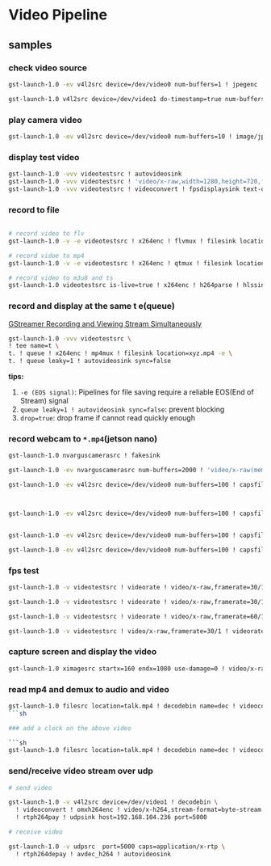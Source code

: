 # Video Pipeline

## samples
### check video source

```sh
gst-launch-1.0 -ev v4l2src device=/dev/video0 num-buffers=1 ! jpegenc ! filesink location=videotest.jpg

gst-launch-1.0 v4l2src device=/dev/video1 do-timestamp=true num-buffers=10 ! image/jpeg,width=1920,height=1080,framerate=20/1 ! jpegparse ! multifilesink location=videotest_%03d.jpeg

```


### play camera video

```sh
gst-launch-1.0 -ev v4l2src device=/dev/video0 num-buffers=10 ! image/jpeg,width=1920,height=1080,framerate=20/1 ! xvimagesink

```


### display test video

```sh
gst-launch-1.0 -vvv videotestsrc ! autovideosink
gst-launch-1.0 -vvv videotestsrc ! 'video/x-raw,width=1280,height=720,format=RGB,framerate=60/1' ! fpsdisplaysink
gst-launch-1.0 -vvv videotestsrc ! videoconvert ! fpsdisplaysink text-overlay=false
```

### record to file
```sh

# record video to flv
gst-launch-1.0 -v -e videotestsrc ! x264enc ! flvmux ! filesink location=xyz.flv

# record vidoe to mp4
gst-launch-1.0 -v -e videotestsrc ! x264enc ! qtmux ! filesink location=xyz.mp4

# record video to m3u8 and ts
gst-launch-1.0 videotestsrc is-live=true ! x264enc ! h264parse ! hlssink2 max-files=5
```

### record and display at the same t e(queue)

[GStreamer Recording and Viewing Stream Simultaneously](https://stackoverflow.com/questions/37444615/gstreamer-recording-and-viewing-stream-simultaneously)

```sh
gst-launch-1.0 -vvv videotestsrc \
! tee name=t \
t. ! queue ! x264enc ! mp4mux ! filesink location=xyz.mp4 -e \
t. ! queue leaky=1 ! autovideosink sync=false
```

**tips:**

1. `-e (EOS signal)`: Pipelines for file saving require a reliable EOS(End of Stream) signal
2. `queue leaky=1 ! autovideosink sync=false`: prevent blocking 
3. `drop=true`: drop frame if cannot read quickly enough


### record webcam to `*.mp4`(jetson nano)

```sh
gst-launch-1.0 nvarguscamerasrc ! fakesink

gst-launch-1.0 -ev nvarguscamerasrc num-buffers=2000 ! 'video/x-raw(memory:NVMM),width=1920, height=1080, framerate=30/1, format=NV12' ! omxh264enc ! qtmux ! filesink location=test.mp4

gst-launch-1.0 -ev v4l2src device=/dev/video0 num-buffers=100 ! capsfilter caps='video/x-raw,width=1920, height=1080, framerate=60/1' ! nvvideoconvert ! videorate ! capsfilter caps='video/x-raw,width=1920, height=1080, framerate=20/1' ! nvv4l2h264enc ! h264parse ! mp4mux ! filesink location=test.mp4                  



gst-launch-1.0 -ev v4l2src device=/dev/video0 num-buffers=100 ! capsfilter caps='video/x-raw,width=1920, height=1080, framerate=60/1' ! nvvideoconvert ! videorate max-rate=30 drop-only=1 ! nvv4l2h264enc ! h264parse ! mp4mux ! filesink location=test.mp4 


gst-launch-1.0 -ev v4l2src device=/dev/video0 num-buffers=100 ! capsfilter caps='video/x-raw,width=1920, height=1080, framerate=60/1' ! nvvideoconvert ! videorate max-rate=30 ! capsfilter caps='video/x-raw,framerate=30/1' ! nvv4l2h264enc ! h264parse ! mp4mux ! filesink location=test.mp4 

gst-launch-1.0 -ev v4l2src device=/dev/video0 num-buffers=100 ! capsfilter caps='video/x-raw,width=1920, height=1080, framerate=60/1' ! nvvideoconvert ! videorate max-rate=30 ! nvv4l2h264enc ! h264parse ! mp4mux ! filesink location=test.mp4 
```

### fps test
```sh
gst-launch-1.0 -v videotestsrc ! videorate ! video/x-raw,framerate=30/1 ! videoconvert ! autovideosink

gst-launch-1.0 -v videotestsrc ! videorate ! video/x-raw,framerate=30/1 ! x264enc tune=zerolatency bitrate=16000000 speed-preset=superfast ! rtph264pay ! udpsink port=5000 host=$HOST

gst-launch-1.0 -v videotestsrc ! videorate ! video/x-raw,framerate=60/1 ! x264enc tune=zerolatency bitrate=16000000 speed-preset=superfast ! h264parse ! rtph264pay ! udpsink port=5000 host=$HOST

gst-launch-1.0 -v videotestsrc ! video/x-raw,framerate=30/1 ! videorate ! video/x-raw,framerate=60/1 ! x264enc tune=zerolatency bitrate=16000000 speed-preset=superfast ! rtph264pay ! udpsink port=5000 host=$HOST
```

### capture screen and display the video

```sh
gst-launch-1.0 ximagesrc startx=160 endx=1080 use-damage=0 ! video/x-raw,framerate=30/1 ! videoscale method=0 ! video/x-raw,width=640,height=480  ! ximagesink

```

### read mp4 and demux to audio and video

```sh
gst-launch-1.0 filesrc location=talk.mp4 ! decodebin name=dec ! videoconvert ! autovideosink dec. ! audioconvert ! audioresample ! autoaudiosink
```sh

### add a clock on the above video

```sh
gst-launch-1.0 filesrc location=talk.mp4 ! decodebin name=dec ! videoconvert ! clockoverlay ! autovideosink dec. ! audioconvert ! audioresample ! autoaudiosink

```

### send/receive video stream over udp

```sh
# send video

gst-launch-1.0 -v v4l2src device=/dev/video1 ! decodebin \
  ! videoconvert ! omxh264enc ! video/x-h264,stream-format=byte-stream \
  ! rtph264pay ! udpsink host=192.168.104.236 port=5000

# receive video

gst-launch-1.0 -v udpsrc  port=5000 caps=application/x-rtp \
  ! rtph264depay ! avdec_h264 ! autovideosink

```